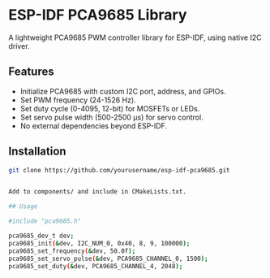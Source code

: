 # ESP-IDF PCA9685 Library

A lightweight PCA9685 PWM controller library for ESP-IDF, using native I2C driver.

## Features
- Initialize PCA9685 with custom I2C port, address, and GPIOs.
- Set PWM frequency (24-1526 Hz).
- Set duty cycle (0-4095, 12-bit) for MOSFETs or LEDs.
- Set servo pulse width (500-2500 µs) for servo control.
- No external dependencies beyond ESP-IDF.

## Installation
```bash
git clone https://github.com/yourusername/esp-idf-pca9685.git


Add to components/ and include in CMakeLists.txt.

## Usage

#include "pca9685.h"

pca9685_dev_t dev;
pca9685_init(&dev, I2C_NUM_0, 0x40, 8, 9, 100000);
pca9685_set_frequency(&dev, 50.0f);
pca9685_set_servo_pulse(&dev, PCA9685_CHANNEL_0, 1500);
pca9685_set_duty(&dev, PCA9685_CHANNEL_4, 2048);
